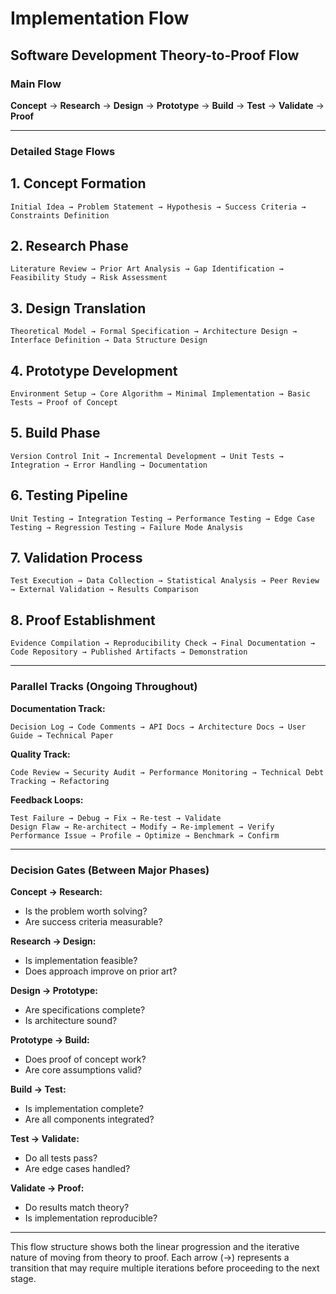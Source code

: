 # Implementation Flow

## Software Development Theory-to-Proof Flow

### Main Flow

**Concept** → **Research** → **Design** → **Prototype** → **Build** → **Test** → **Validate** → **Proof**

---

### Detailed Stage Flows

## 1. Concept Formation

```
Initial Idea → Problem Statement → Hypothesis → Success Criteria → Constraints Definition
```

## 2. Research Phase

```
Literature Review → Prior Art Analysis → Gap Identification → Feasibility Study → Risk Assessment
```

## 3. Design Translation

```
Theoretical Model → Formal Specification → Architecture Design → Interface Definition → Data Structure Design
```

## 4. Prototype Development

```
Environment Setup → Core Algorithm → Minimal Implementation → Basic Tests → Proof of Concept
```

## 5. Build Phase

```
Version Control Init → Incremental Development → Unit Tests → Integration → Error Handling → Documentation
```

## 6. Testing Pipeline

```
Unit Testing → Integration Testing → Performance Testing → Edge Case Testing → Regression Testing → Failure Mode Analysis
```

## 7. Validation Process

```
Test Execution → Data Collection → Statistical Analysis → Peer Review → External Validation → Results Comparison
```

## 8. Proof Establishment

```
Evidence Compilation → Reproducibility Check → Final Documentation → Code Repository → Published Artifacts → Demonstration
```

---

### Parallel Tracks (Ongoing Throughout)

**Documentation Track:**

```
Decision Log → Code Comments → API Docs → Architecture Docs → User Guide → Technical Paper
```

**Quality Track:**

```
Code Review → Security Audit → Performance Monitoring → Technical Debt Tracking → Refactoring
```

**Feedback Loops:**

```
Test Failure → Debug → Fix → Re-test → Validate
Design Flaw → Re-architect → Modify → Re-implement → Verify
Performance Issue → Profile → Optimize → Benchmark → Confirm
```

---

### Decision Gates (Between Major Phases)

**Concept → Research:**

- Is the problem worth solving?
- Are success criteria measurable?

**Research → Design:**

- Is implementation feasible?
- Does approach improve on prior art?

**Design → Prototype:**

- Are specifications complete?
- Is architecture sound?

**Prototype → Build:**

- Does proof of concept work?
- Are core assumptions valid?

**Build → Test:**

- Is implementation complete?
- Are all components integrated?

**Test → Validate:**

- Do all tests pass?
- Are edge cases handled?

**Validate → Proof:**

- Do results match theory?
- Is implementation reproducible?

---

This flow structure shows both the linear progression and the iterative nature of moving from theory to proof. Each arrow (→) represents a transition that may require multiple iterations before proceeding to the next stage.
